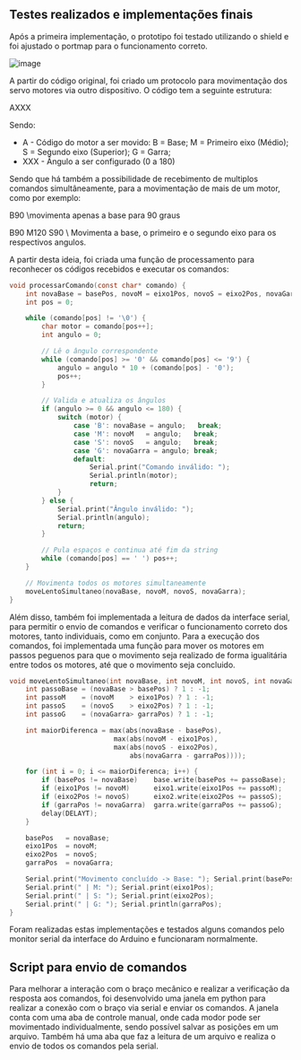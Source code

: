 ## Testes realizados e implementações finais

Após a primeira implementação, o prototipo foi testado utilizando o shield e foi ajustado o portmap para o funcionamento correto.

![image](https://github.com/user-attachments/assets/95035ea5-10dc-44a4-be5a-47c907b548d3)


A partir do código original, foi criado um protocolo para movimentação dos servo motores via outro dispositivo. O código tem a seguinte estrutura:

AXXX

Sendo:


- A - Código do motor a ser movido: B = Base; M = Primeiro eixo (Médio); S = Segundo eixo (Superior); G = Garra;
- XXX - Ângulo a ser configurado (0 a 180)

Sendo que há também a possibilidade de recebimento de multiplos comandos simultâneamente, para a movimentação de mais de um motor, como por exemplo:

B90 \\movimenta apenas a base para 90 graus

B90 M120 S90 \\ Movimenta a base, o primeiro e o segundo eixo para os respectivos angulos.

A partir desta ideia, foi criada uma função de processamento para reconhecer os códigos recebidos e executar os comandos:
```c
void processarComando(const char* comando) {
    int novaBase = basePos, novoM = eixo1Pos, novoS = eixo2Pos, novaGarra = garraPos;
    int pos = 0;

    while (comando[pos] != '\0') {
        char motor = comando[pos++];
        int angulo = 0;

        // Lê o ângulo correspondente
        while (comando[pos] >= '0' && comando[pos] <= '9') {
            angulo = angulo * 10 + (comando[pos] - '0');
            pos++;
        }

        // Valida e atualiza os ângulos
        if (angulo >= 0 && angulo <= 180) {
            switch (motor) {
                case 'B': novaBase = angulo;   break;
                case 'M': novoM   = angulo;   break;
                case 'S': novoS   = angulo;   break;
                case 'G': novaGarra = angulo; break;
                default:
                    Serial.print("Comando inválido: ");
                    Serial.println(motor);
                    return;
            }
        } else {
            Serial.print("Ângulo inválido: ");
            Serial.println(angulo);
            return;
        }

        // Pula espaços e continua até fim da string
        while (comando[pos] == ' ') pos++;
    }

    // Movimenta todos os motores simultaneamente
    moveLentoSimultaneo(novaBase, novoM, novoS, novaGarra);
}

```
Além disso, também foi implementada a leitura de dados da interface serial, para permitir o envio de comandos e verificar o funcionamento correto dos motores, tanto individuais, como em conjunto.
Para a execução dos comandos, foi implementada uma função para mover os motores em passos peguenos para que o movimento seja realizado de forma igualitária entre todos os motores, até que o movimento seja concluido.
```c
void moveLentoSimultaneo(int novaBase, int novoM, int novoS, int novaGarra) {
    int passoBase = (novaBase > basePos) ? 1 : -1;
    int passoM    = (novoM    > eixo1Pos) ? 1 : -1;
    int passoS    = (novoS    > eixo2Pos) ? 1 : -1;
    int passoG    = (novaGarra> garraPos) ? 1 : -1;

    int maiorDiferenca = max(abs(novaBase - basePos),
                          max(abs(novoM - eixo1Pos),
                          max(abs(novoS - eixo2Pos),
                              abs(novaGarra - garraPos))));

    for (int i = 0; i <= maiorDiferenca; i++) {
        if (basePos != novaBase)    base.write(basePos += passoBase);
        if (eixo1Pos != novoM)      eixo1.write(eixo1Pos += passoM);
        if (eixo2Pos != novoS)      eixo2.write(eixo2Pos += passoS);
        if (garraPos != novaGarra)  garra.write(garraPos += passoG);
        delay(DELAYT);
    }

    basePos   = novaBase;
    eixo1Pos  = novoM;
    eixo2Pos  = novoS;
    garraPos  = novaGarra;

    Serial.print("Movimento concluído -> Base: "); Serial.print(basePos);
    Serial.print(" | M: "); Serial.print(eixo1Pos);
    Serial.print(" | S: "); Serial.print(eixo2Pos);
    Serial.print(" | G: "); Serial.println(garraPos);
}
```
Foram realizadas estas implementações e testados alguns comandos pelo monitor serial da interface do Arduino e funcionaram normalmente.

## Script para envio de comandos
Para melhorar a interação com o braço mecânico e realizar a verificação da resposta aos comandos, foi desenvolvido uma janela em python para realizar a conexão com o braço via serial
e enviar os comandos. A janela conta com uma aba de controle manual, onde cada modor pode ser movimentado individualmente, sendo possível salvar as posições em um arquivo.
Também há uma aba que faz a leitura de um arquivo e realiza o envio de todos os comandos pela serial.

